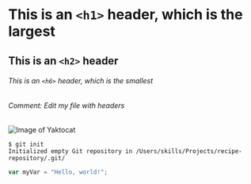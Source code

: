 # This is an `<h1>` header, which is the largest

## This is an `<h2>` header

###### This is an `<h6>` header, which is the smallest

###### Comment: Edit my file with headers

![Image of Yaktocat](https://octodex.github.com/images/yaktocat.png)

```
$ git init
Initialized empty Git repository in /Users/skills/Projects/recipe-repository/.git/
```

``` javascript
var myVar = "Hello, world!";
```
